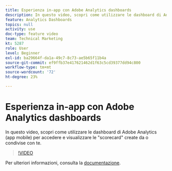 ```yaml
---
title: Esperienza in-app con Adobe Analytics dashboards
description: In questo video, scopri come utilizzare le dashboard di Adobe Analytics (app mobile) per accedere e visualizzare le "scorecard" create da o condivise con te.
feature: Analytics Dashboards
topics: null
activity: use
doc-type: feature video
team: Technical Marketing
kt: 5287
role: User
level: Beginner
exl-id: ba29664f-da1a-49c7-8c73-ae5b65f11b4a
source-git-commit: ef9ffb37e417621462d1f63c5cd39377dd94c800
workflow-type: tm+mt
source-wordcount: '72'
ht-degree: 23%

---
```


# Esperienza in-app con Adobe Analytics dashboards

In questo video, scopri come utilizzare le dashboard di Adobe Analytics (app mobile) per accedere e visualizzare le &quot;scorecard&quot; create da o condivise con te.

>[!VIDEO](https://video.tv.adobe.com/v/34545/?quality=12)

Per ulteriori informazioni, consulta la [documentazione](https://experienceleague.adobe.com/docs/analytics/analyze/mobapp/home.html?lang=en).

